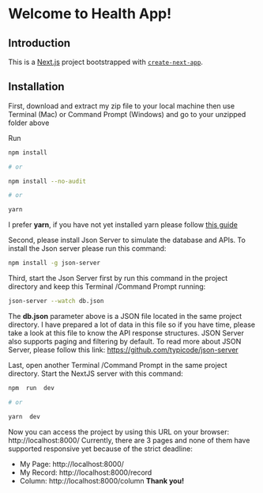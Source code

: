 # Welcome to Health App!

## Introduction
This is a [Next.js](https://nextjs.org/) project bootstrapped with [`create-next-app`](https://github.com/vercel/next.js/tree/canary/packages/create-next-app).

## Installation

First, download and extract my zip file to your local machine then use Terminal (Mac) or Command Prompt (Windows) and go to your unzipped folder above

Run 
```bash
npm install

# or

npm install --no-audit

# or

yarn
```
I prefer **yarn**, if you have not yet installed yarn please follow [this guide](https://classic.yarnpkg.com/lang/en/docs/install/#windows-stable)

Second, please install Json Server to simulate the database and APIs. To install the Json server please run this command:
```bash
npm install -g json-server
```

Third, start the Json Server first by run this command in the project directory and keep this Terminal /Command Prompt running:
```bash
json-server --watch db.json
```
The **db.json** parameter above is a JSON file located in the same project directory. I have prepared a lot of data in this file so if you have time, please take a look at this file to know the API response structures.  JSON Server also supports paging and filtering by default. To read more about  JSON Server, please follow this link: https://github.com/typicode/json-server

Last, open another Terminal /Command Prompt in the same project directory. Start the NextJS server with this command:

```bash
npm  run  dev

# or

yarn  dev
```
Now you can access the project by using this URL on your browser: http://localhost:8000/
Currently, there are 3 pages and none of them have supported responsive yet because of the strict deadline:
- My Page: http://localhost:8000/
 - My Record: http://localhost:8000/record
 - Column: http://localhost:8000/column
 **Thank you!**
 